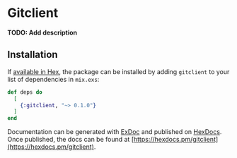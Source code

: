 # Gitclient

**TODO: Add description**

## Installation

If [available in Hex](https://hex.pm/docs/publish), the package can be installed
by adding `gitclient` to your list of dependencies in `mix.exs`:

```elixir
def deps do
  [
    {:gitclient, "~> 0.1.0"}
  ]
end
```

Documentation can be generated with [ExDoc](https://github.com/elixir-lang/ex_doc)
and published on [HexDocs](https://hexdocs.pm). Once published, the docs can
be found at [https://hexdocs.pm/gitclient](https://hexdocs.pm/gitclient).


